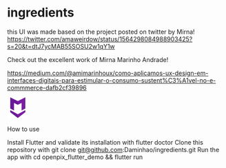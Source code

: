# ingredients

this UI was made based on the project posted on twitter by Mirna!
https://twitter.com/amaweirdow/status/1564298084988903425?s=20&t=dtJ7ycMAB55SOSU2w1qY1w

Check out the excellent work of Mirna Marinho Andrade!

https://medium.com/@amimarinhoux/como-aplicamos-ux-design-em-interfaces-digitais-para-estimular-o-consumo-sustent%C3%A1vel-no-e-commmerce-dafb2cf39896


![alt text](https://github.com/adam-p/markdown-here/raw/master/src/common/images/icon48.png "Logo Title Text 1")


How to use

Install Flutter and validate its installation with flutter doctor
Clone this repository with git clone git@github.com:Daminhao/ingredients.git
Run the app with cd openpix_flutter_demo && flutter run